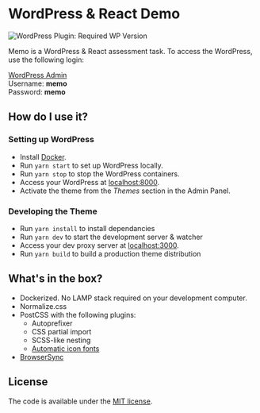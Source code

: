 # WordPress & React Demo
![WordPress Plugin: Required WP Version](https://img.shields.io/wordpress/plugin/wp-version/gutenberg)

Memo is a WordPress & React assessment task. To access the WordPress, use the following login:

[WordPress Admin](http://memo.sebastianopperman.com/wp-admin)<br />
Username: **memo**<br />
Password: **memo**

## How do I use it?

### Setting up WordPress

- Install [Docker](https://www.docker.com/products/docker-desktop).
- Run `yarn start` to set up WordPress locally.
- Run `yarn stop` to stop the WordPress containers.
- Access your WordPress at [localhost:8000](http://localhost:8000).
- Activate the theme from the *Themes* section in the Admin Panel.

### Developing the Theme
- Run `yarn install` to install dependancies
- Run `yarn dev` to start the development server & watcher
- Access your dev proxy server at [localhost:3000](http://localhost:3000).
- Run `yarn build` to build a production theme distribution

## What's in the box?

- Dockerized. No LAMP stack required on your development computer.
- Normalize.css
- PostCSS with the following plugins:
    - Autoprefixer
    - CSS partial import
    - SCSS-like nesting
    - [Automatic icon fonts](https://www.npmjs.com/package/iconfont-webpack-plugin)
- [BrowserSync](https://www.browsersync.io/)


## License

The code is available under the [MIT license](LICENSE.txt).
